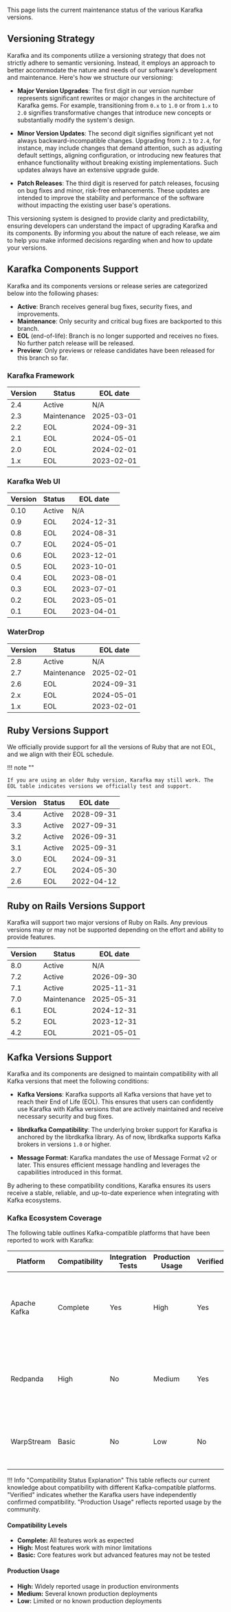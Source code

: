 This page lists the current maintenance status of the various Karafka versions.

## Versioning Strategy

Karafka and its components utilize a versioning strategy that does not strictly adhere to semantic versioning. Instead, it employs an approach to better accommodate the nature and needs of our software's development and maintenance. Here's how we structure our versioning:

- **Major Version Upgrades**: The first digit in our version number represents significant rewrites or major changes in the architecture of Karafka gems. For example, transitioning from `0.x` to `1.0` or from `1.x` to `2.0` signifies transformative changes that introduce new concepts or substantially modify the system's design.

- **Minor Version Updates**: The second digit signifies significant yet not always backward-incompatible changes. Upgrading from `2.3` to `2.4`, for instance, may include changes that demand attention, such as adjusting default settings, aligning configuration, or introducing new features that enhance functionality without breaking existing implementations. Such updates always have an extensive upgrade guide.

- **Patch Releases**: The third digit is reserved for patch releases, focusing on bug fixes and minor, risk-free enhancements. These updates are intended to improve the stability and performance of the software without impacting the existing user base's operations.

This versioning system is designed to provide clarity and predictability, ensuring developers can understand the impact of upgrading Karafka and its components. By informing you about the nature of each release, we aim to help you make informed decisions regarding when and how to update your versions.

## Karafka Components Support

Karafka and its components versions or release series are categorized below into the following phases:

- **Active**: Branch receives general bug fixes, security fixes, and improvements.
- **Maintenance**: Only security and critical bug fixes are backported to this branch.
- **EOL** (end-of-life): Branch is no longer supported and receives no fixes. No further patch release will be released.
- **Preview**: Only previews or release candidates have been released for this branch so far.

### Karafka Framework

| Version | Status      | EOL date   |
|---------|-------------|------------|
| 2.4     | Active      | N/A        |
| 2.3     | Maintenance | 2025-03-01 |
| 2.2     | EOL         | 2024-09-31 |
| 2.1     | EOL         | 2024-05-01 |
| 2.0     | EOL         | 2024-02-01 |
| 1.x     | EOL         | 2023-02-01 |

### Karafka Web UI

| Version | Status      | EOL date   |
|---------|-------------|------------|
| 0.10    | Active      | N/A        |
| 0.9     | EOL         | 2024-12-31 |
| 0.8     | EOL         | 2024-08-31 |
| 0.7     | EOL         | 2024-05-01 |
| 0.6     | EOL         | 2023-12-01 |
| 0.5     | EOL         | 2023-10-01 |
| 0.4     | EOL         | 2023-08-01 |
| 0.3     | EOL         | 2023-07-01 |
| 0.2     | EOL         | 2023-05-01 |
| 0.1     | EOL         | 2023-04-01 |

### WaterDrop

| Version | Status      | EOL date   |
|---------|-------------|------------|
| 2.8     | Active      | N/A        |
| 2.7     | Maintenance | 2025-02-01 |
| 2.6     | EOL         | 2024-09-31 |
| 2.x     | EOL         | 2024-05-01 |
| 1.x     | EOL         | 2023-02-01 |

## Ruby Versions Support

We officially provide support for all the versions of Ruby that are not EOL, and we align with their EOL schedule.

!!! note ""

    If you are using an older Ruby version, Karafka may still work. The EOL table indicates versions we officially test and support.

| Version | Status      | EOL date   |
|---------|-------------|------------|
| 3.4     | Active      | 2028-09-31 |
| 3.3     | Active      | 2027-09-31 |
| 3.2     | Active      | 2026-09-31 |
| 3.1     | Active      | 2025-09-31 |
| 3.0     | EOL         | 2024-09-31 |
| 2.7     | EOL         | 2024-05-30 |
| 2.6     | EOL         | 2022-04-12 |

## Ruby on Rails Versions Support

Karafka will support two major versions of Ruby on Rails. Any previous versions may or may not be supported depending on the effort and ability to provide features.

| Version | Status      | EOL date   |
|---------|-------------|------------|
| 8.0     | Active      | N/A        |
| 7.2     | Active      | 2026-09-30 |
| 7.1     | Active      | 2025-11-31 |
| 7.0     | Maintenance | 2025-05-31 |
| 6.1     | EOL         | 2024-12-31 |
| 5.2     | EOL         | 2023-12-31 |
| 4.2     | EOL         | 2021-05-01 |

## Kafka Versions Support

Karafka and its components are designed to maintain compatibility with all Kafka versions that meet the following conditions:

- **Kafka Versions**: Karafka supports all Kafka versions that have yet to reach their End of Life (EOL). This ensures that users can confidently use Karafka with Kafka versions that are actively maintained and receive necessary security and bug fixes.

- **librdkafka Compatibility**: The underlying broker support for Karafka is anchored by the librdkafka library. As of now, librdkafka supports Kafka brokers in versions `1.0` or higher.

- **Message Format**: Karafka mandates the use of Message Format v2 or later. This ensures efficient message handling and leverages the capabilities introduced in this format.

By adhering to these compatibility conditions, Karafka ensures its users receive a stable, reliable, and up-to-date experience when integrating with Kafka ecosystems.

### Kafka Ecosystem Coverage

The following table outlines Kafka-compatible platforms that have been reported to work with Karafka:

<table>
  <thead>
    <tr>
      <th>Platform</th>
      <th>Compatibility</th>
      <th>Integration Tests</th>
      <th>Production Usage</th>
      <th>Verified</th>
      <th>Notes</th>
    </tr>
  </thead>
  <tbody>
    <tr>
      <td>Apache Kafka</td>
      <td>Complete</td>
      <td>Yes</td>
      <td>High</td>
      <td>Yes</td>
      <td>Primary development platform with comprehensive testing across all features including transactions.</td>
    </tr>
    <tr>
      <td>Redpanda</td>
      <td>High</td>
      <td>No</td>
      <td>Medium</td>
      <td>Yes</td>
      <td>Most features work as expected; verified through manual testing and users usage.</td>
    </tr>
    <tr>
      <td>WarpStream</td>
      <td>Basic</td>
      <td>No</td>
      <td>Low</td>
      <td>No</td>
      <td>Basic operations reported to work but not extensively tested</td>
    </tr>
  </tbody>
</table>

!!! Info "Compatibility Status Explanation"
    This table reflects our current knowledge about compatibility with different Kafka-compatible platforms. "Verified" indicates whether the Karafka users have independently confirmed compatibility. "Production Usage" reflects reported usage by the community.

#### Compatibility Levels

- **Complete:** All features work as expected
- **High:** Most features work with minor limitations
- **Basic:** Core features work but advanced features may not be tested

#### Production Usage

- **High:** Widely reported usage in production environments
- **Medium:** Several known production deployments
- **Low:** Limited or no known production deployments
